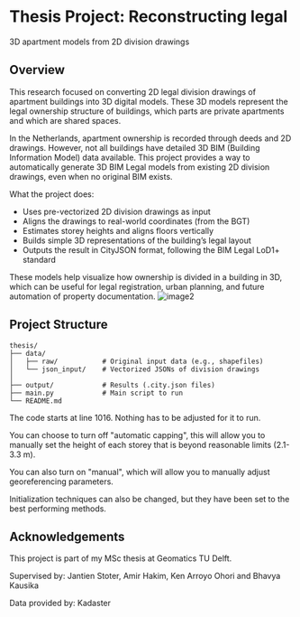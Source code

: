 # Thesis Project: Reconstructing legal
3D apartment models from
2D division drawings

## Overview
This research focused on converting 2D legal division drawings of apartment buildings into 3D digital models. These 3D models represent the legal ownership structure of buildings, which parts are private apartments and which are shared spaces.

In the Netherlands, apartment ownership is recorded through deeds and 2D drawings. However, not all buildings have detailed 3D BIM (Building Information Model) data available. This project provides a way to automatically generate 3D BIM Legal models from existing 2D division drawings, even when no original BIM exists.

What the project does:
- Uses pre-vectorized 2D division drawings as input
- Aligns the drawings to real-world coordinates (from the BGT)
- Estimates storey heights and aligns floors vertically
- Builds simple 3D representations of the building’s legal layout
- Outputs the result in CityJSON format, following the BIM Legal LoD1+ standard

These models help visualize how ownership is divided in a building in 3D, which can be useful for legal registration, urban planning, and future automation of property documentation.
![image2](https://github.com/user-attachments/assets/41822074-d712-483a-815a-2847740e5037)

## Project Structure

```
thesis/
├── data/
│   ├── raw/           # Original input data (e.g., shapefiles)
│   └── json_input/    # Vectorized JSONs of division drawings
│
├── output/            # Results (.city.json files)
├── main.py            # Main script to run
└── README.md
```

The code starts at line 1016. Nothing has to be adjusted for it to run.

You can choose to turn off "automatic capping", this will allow you to manually set the height of each storey that is beyond reasonable limits (2.1-3.3 m).

You can also turn on "manual", which will allow you to manually adjust georeferencing parameters.

Initialization techniques can also be changed, but they have been set to the best performing methods.


## Acknowledgements

This project is part of my MSc thesis at Geomatics TU Delft.

Supervised by: Jantien Stoter, Amir Hakim, Ken Arroyo Ohori and Bhavya Kausika

Data provided by: Kadaster

